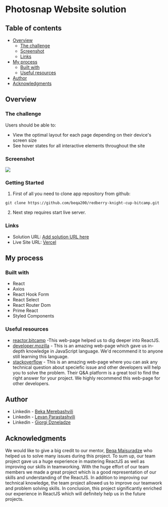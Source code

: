 # Photosnap Website solution

## Table of contents

- [Overview](#overview)
  - [The challenge](#the-challenge)
  - [Screenshot](#screenshot)
  - [Links](#links)
- [My process](#my-process)
  - [Built with](#built-with)
  - [Useful resources](#useful-resources)
- [Author](#author)
- [Acknowledgments](#acknowledgments)

## Overview

### The challenge

Users should be able to:

- View the optimal layout for each page depending on their device's screen size
- See hover states for all interactive elements throughout the site

### Screenshot

![](./assets/preview.jpg)

### Getting Started

1. First of all you need to clone app repository from github:

```
git clone https://github.com/beqa200/redberry-knight-cup-bitcamp.git
```

2. Next step requires start live server.

### Links

- Solution URL: [Add solution URL here](https://github.com/beqa200/redberry-knight-cup-bitcamp)
- Live Site URL: [Vercel](https://redberry-knight-cup-bitcamp.vercel.app/)

## My process

### Built with

- React
- Axios
- React Hook Form
- React Select
- React Router Dom
- Prime React
- Styled Components

### Useful resources

- [reactor.bitcamp](https://reactor.bitcamp.ge/) -This web-page helped us to dig deeper into ReactJS.
- [developer.mozilla](https://developer.mozilla.org/en-US/) - This is an amazing web-page which gave us in-depth knowledge in JavaScript language. We'd recommend it to anyone still learning this language.
- [stackoverflow](https://stackoverflow.com/) - This is an amazing web-page where you can ask any technical question about speciefic issue and other developers will help you to solve the problem. Their Q&A platform is a great tool to find the right answer for your project. We highly recommend this web-page for other developers.

## Author

- Linkedin - [Beka Merebashvili](https://www.linkedin.com/in/beka-merebashvili/)
- Linkedin - [Levan Parastashvili](https://www.linkedin.com/in/levan-parastashvili)
- Linkedin - [Giorgi Dzneladze](https://www.linkedin.com/in/giorgi-dzneladze/)

## Acknowledgments

We would like to give a big credit to our mentor, [Beqa Maisuradze](https://www.linkedin.com/in/beka-maisuradze-76a730234/) who helped us to solve many issues during this project.
To sum up, our team project gave us a huge experience in mastering ReactJS as well as improving our skills in teamworking. With the huge effort of our team members we made a great project which is a good representation of our skills and understanding of the ReactJS.
In addition to improving our technical knowledge, the team project allowed us to improve our teamwork and problem solving skills. In conclusion, this project significantly enriched our experience in ReactJS which will definitely help us in the future projects.
